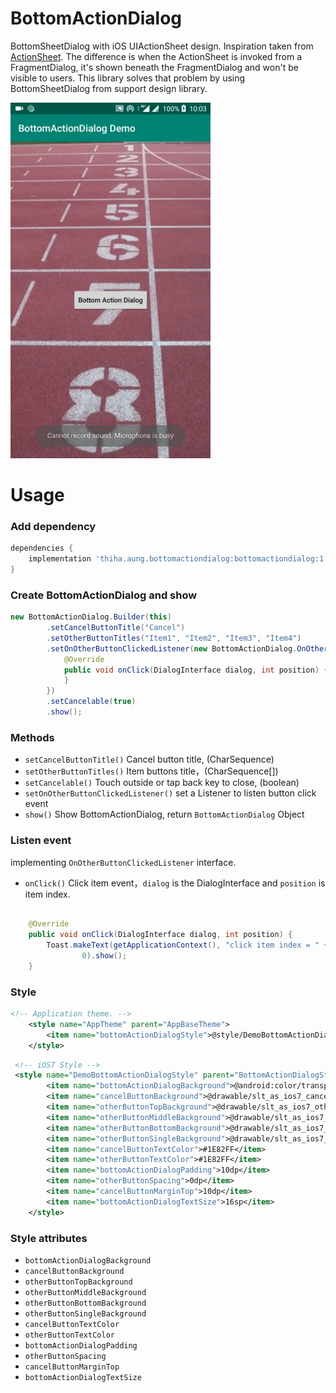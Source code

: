 # BottomActionDialog

BottomSheetDialog with iOS UIActionSheet design. Inspiration taken from [ActionSheet](https://github.com/baoyongzhang/android-ActionSheet). The difference is when the ActionSheet is invoked from a FragmentDialog, it's shown beneath the FragmentDialog and won't be visible to users. This library solves that problem by using BottomSheetDialog from support design library.

<img src="https://raw.githubusercontent.com/aungthiha/BottomActionDialog/master/demo.gif" width="320" alt="Demo Gif"/>

# Usage

### Add dependency

```groovy
dependencies {
    implementation 'thiha.aung.bottomactiondialog:bottomactiondialog:1.0.1'
}
```

### Create BottomActionDialog and show

```java
new BottomActionDialog.Builder(this)
        .setCancelButtonTitle("Cancel")
        .setOtherButtonTitles("Item1", "Item2", "Item3", "Item4")
        .setOnOtherButtonClickedListener(new BottomActionDialog.OnOtherButtonClickedListener() {
            @Override
            public void onClick(DialogInterface dialog, int position) {
            }
        })
        .setCancelable(true)
        .show();
```

### Methods

* `setCancelButtonTitle()` Cancel button title, (CharSequence)
* `setOtherButtonTitles()` Item buttons title，(CharSequence[])
* `setCancelable()` Touch outside or tap back key to close, (boolean)
* `setOnOtherButtonClickedListener()` set a Listener to listen button click event
* `show()` Show BottomActionDialog, return `BottomActionDialog` Object

### Listen event

implementing `OnOtherButtonClickedListener` interface.
* `onClick()` Click item event，`dialog` is the DialogInterface and `position` is item index.

```java

	@Override
    public void onClick(DialogInterface dialog, int position) {
    	Toast.makeText(getApplicationContext(), "click item index = " + position,
				0).show();
    }
```

### Style

```xml
<!-- Application theme. -->
    <style name="AppTheme" parent="AppBaseTheme">
        <item name="bottomActionDialogStyle">@style/DemoBottomActionDialogStyle</item>
    </style>
```

```xml
 <!-- iOS7 Style -->
 <style name="DemoBottomActionDialogStyle" parent="BottomActionDialogStyle">
        <item name="bottomActionDialogBackground">@android:color/transparent</item>
        <item name="cancelButtonBackground">@drawable/slt_as_ios7_cancel_bt</item>
        <item name="otherButtonTopBackground">@drawable/slt_as_ios7_other_bt_top</item>
        <item name="otherButtonMiddleBackground">@drawable/slt_as_ios7_other_bt_middle</item>
        <item name="otherButtonBottomBackground">@drawable/slt_as_ios7_other_bt_bottom</item>
        <item name="otherButtonSingleBackground">@drawable/slt_as_ios7_other_bt_single</item>
        <item name="cancelButtonTextColor">#1E82FF</item>
        <item name="otherButtonTextColor">#1E82FF</item>
        <item name="bottomActionDialogPadding">10dp</item>
        <item name="otherButtonSpacing">0dp</item>
        <item name="cancelButtonMarginTop">10dp</item>
        <item name="bottomActionDialogTextSize">16sp</item>
    </style>
```

### Style attributes
* `bottomActionDialogBackground`
* `cancelButtonBackground`
* `otherButtonTopBackground`
* `otherButtonMiddleBackground`
* `otherButtonBottomBackground`
* `otherButtonSingleBackground`
* `cancelButtonTextColor`
* `otherButtonTextColor`
* `bottomActionDialogPadding`
* `otherButtonSpacing`
* `cancelButtonMarginTop`
* `bottomActionDialogTextSize`


